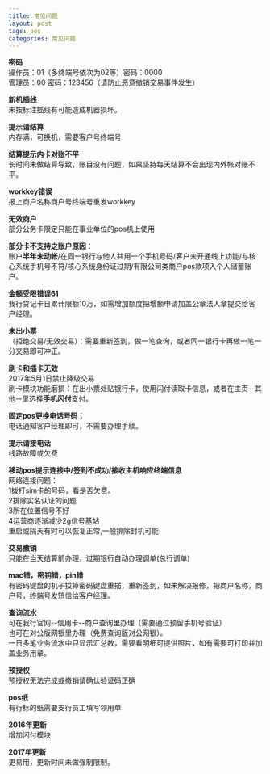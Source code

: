 ```yaml
---
title: 常见问题
layout: post
tags: pos
categories: 常见问题
---
```

**密码**  
操作员：01（多终端号依次为02等）密码：0000   
管理员：00 密码：123456（请防止恶意撤销交易事件发生）  

**新机插线**  
未按标注插线有可能造成机器损坏。  

**提示请结算**  
内存满，可换机，需要客户号终端号  
  
**结算提示内卡对账不平**  
长时间未做结算导致，账目没有问题，如果坚持每天结算不会出现内外帐对账不平。  

**workkey错误**  
报上商户名称商户号终端号重发workkey

**无效商户**  
部分公务卡限定只能在事业单位的pos机上使用

**部分卡不支持之账户原因**：  
账户**半年未动帐**/在同一银行与他人共用一个手机号码/客户未开通线上功能/与核心系统手机号不符/核心系统身份证过期/有限公司类商户pos款项入个人储蓄账户。  

**金额受限错误61**  
我行贷记卡日累计限额10万，如需增加额度把增额申请加盖公章法人章提交给客户经理。

**未出小票**  
（拒绝交易/无效交易）：需要重新签到，做一笔查询，或者同一银行卡再做一笔一分交易即可冲正。  

**刷卡和插卡无效**  
2017年5月1日禁止降级交易  
刷卡模块功能磨损：在出小票处贴银行卡，使用闪付读取卡信息，或者在主页--其他--里选择**手机闪付**支付。

**固定pos更换电话号码：**  
电话通知客户经理即可，不需要办理手续。  

**提示请接电话**  
线路故障或欠费  

**移动pos提示连接中/签到不成功/接收主机响应终端信息**  
网络连接问题：  
1拨打sim卡的号码，看是否欠费。  
2排除实名认证的问题  
3所在位置信号不好   
4运营商逐渐减少2g信号基站  
重启或隔天有时可以恢复正常,一般排除封机可能   

**交易撤销**  
只能在当天结算前办理，过期银行自动办理调单(总行调单)  

**mac错，密钥错，pin错**  
有密码键盘的机子拔掉密码键盘重插，重新签到，如未解决报修，把商户名称，商户号，终端号发短信给客户经理。

**查询流水**  
可在我行官网--信用卡--商户查询里办理（需要通过预留手机号验证）  
也可在对公版网银里办理（免费查询版对公网银）。  
一日多笔业务流水中只显示汇总数，需要看明细可提供照片，如有需要可打印并加盖业务用章。   
  
**预授权**  
  预授权无法完成或撤销请确认验证码正确   
  
**pos纸**  
有行标的纸需要支行员工填写领用单  

**2016年更新**  
增加闪付模块  

**2017年更新**  
更易用，更新时间未做强制限制。